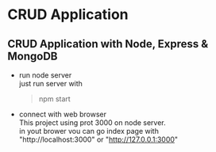 # CRUD Application

## CRUD Application with Node, Express & MongoDB


  - run node server<br>
    just run server with
       > npm start
  - connect with web browser<br>
   This project using prot 3000 on node server.<br>
   in yout brower vou can go index page with <br>
   "http://localhost:3000" or "http://127.0.0.1:3000"
